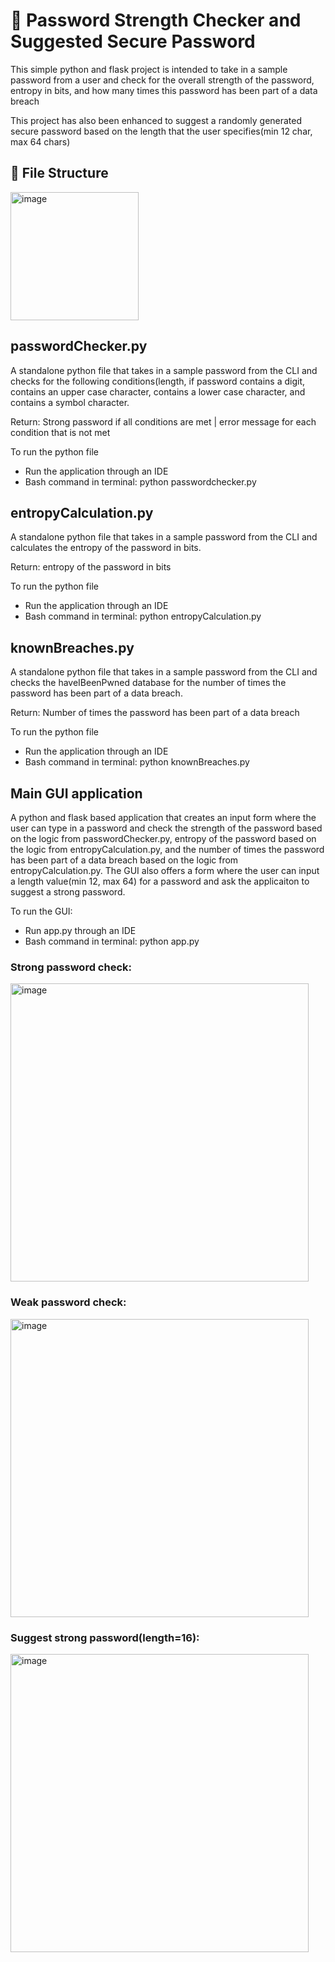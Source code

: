 # 🔐 Password Strength Checker and Suggested Secure Password

This simple python and flask project is intended to take in a sample password from a user and check for the overall strength of the password, entropy in bits, and how many times this password has been part of a data breach

This project has also been enhanced to suggest a randomly generated secure password based on the length that the user specifies(min 12 char, max 64 chars)

## 📁 File Structure
<img width="205" alt="image" src="https://github.com/user-attachments/assets/1f4c8a51-ede6-4ed6-b826-a32890f6c0e8" />


## passwordChecker.py 
A standalone python file that takes in a sample password from the CLI and checks for the following conditions(length, if password contains a digit, contains an upper case character, contains a lower case character, and contains a symbol character.

Return: Strong password if all conditions are met | error message for each condition that is not met

To run the python file 
- Run the application through an IDE
- Bash command in terminal: python passwordchecker.py

## entropyCalculation.py
A standalone python file that takes in a sample password from the CLI and calculates the entropy of the password in bits.

Return: entropy of the password in bits

To run the python file
- Run the application through an IDE
- Bash command in terminal: python entropyCalculation.py

## knownBreaches.py
A standalone python file that takes in a sample password from the CLI and checks the haveIBeenPwned database for the number of times the password has been part of a data breach.

Return: Number of times the password has been part of a data breach

To run the python file
- Run the application through an IDE
- Bash command in terminal: python knownBreaches.py

## Main GUI application
A python and flask based application that creates an input form where the user can type in a password and check the strength of the password based on the logic from passwordChecker.py, entropy of the password based on the logic from entropyCalculation.py, and the number of times the password has been part of a data breach based on the logic from entropyCalculation.py. The GUI also offers a form where the user can input a length value(min 12, max 64) for a password and ask the applicaiton to suggest a strong password.

To run the GUI:
- Run app.py through an IDE
- Bash command in terminal: python app.py

### Strong password check:

<img width="477" alt="image" src="https://github.com/user-attachments/assets/f2f18e02-645b-4acc-a654-0bf1d73f86e8" />

### Weak password check:

<img width="477" alt="image" src="https://github.com/user-attachments/assets/46c2a07a-2019-4263-925b-ebbc34ae2f22" />

### Suggest strong password(length=16):

<img width="477" alt="image" src="https://github.com/user-attachments/assets/9c64c7a5-cda8-4041-98fe-36cfc88f5546" />




